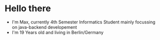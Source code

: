 # Hello there
- I'm Max, currently 4th Semester Informatics Student mainly focussing on java-backend developement
- I'm 19 Years old and living in Berlin/Germany
